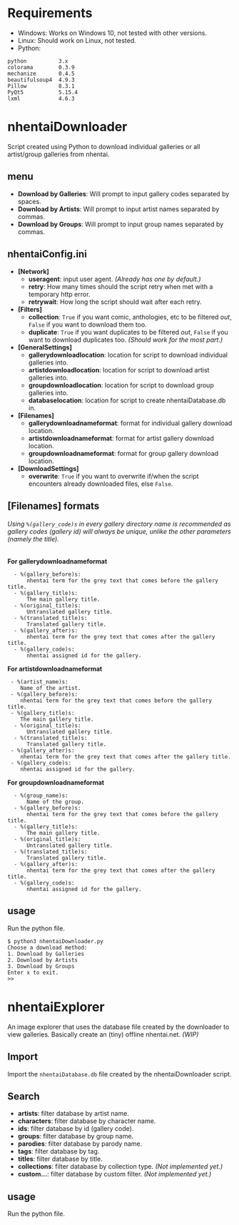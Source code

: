 # Requirements
- Windows: Works on Windows 10, not tested with other versions.  
- Linux: Should work on Linux, not tested.
- Python:
```
python          3.x  
colorama        0.3.9  
mechanize       0.4.5  
beautifulsoup4  4.9.3  
Pillow          8.3.1  
PyQt5           5.15.4  
lxml            4.6.3  
```

# nhentaiDownloader  
Script created using Python to download individual galleries or all artist/group galleries from nhentai.
## menu
- **Download by Galleries**: Will prompt to input gallery codes separated by spaces.
- **Download by Artists**: Will prompt to input artist names separated by commas.
- **Download by Groups**: Will prompt to input group names separated by commas.
## nhentaiConfig.ini
 - **[Network]**
    - **useragent**: input user agent. _(Already has one by default.)_
    - **retry**: How many times should the script retry when met with a temporary http error.
    - **retrywait**: How long the script should wait after each retry.
  - **[Filters]**
    - **collection**: `True` if you want comic, anthologies, etc to be filtered _out_, `False` if you want to download them too.
    - **duplicate**: `True` if you want duplicates to be filtered _out_, `False` if you want to download duplicates too. _(Should work for the most part.)_
  - **[GeneralSettings]**
    - **gallerydownloadlocation**: location for script to download individual galleries into.
    - **artistdownloadlocation**: location for script to download artist galleries into.
    - **groupdownloadlocation**: location for script to download group galleries into.
    - **databaselocation**: location for script to create nhentaiDatabase.db in.
  - **[Filenames]**
    - **gallerydownloadnameformat**: format for individual gallery download location.
    - **artistdownloadnameformat**: format for artist gallery download location.
    - **groupdownloadnameformat**: format for group gallery download location.
  - **[DownloadSettings]**
    - **overwrite**: `True` if you want to overwrite if/when the script encounters already downloaded files, else `False`.

## [Filenames] formats
  ###### Using `%(gallery_code)s` in every gallery directory name is recommended as gallery codes (gallery id) will always be unique, unlike the other parameters (namely the title).
  **For gallerydownloadnameformat**
  ```
    - %(gallery_before)s:
        nhentai term for the grey text that comes before the gallery title.
    - %(gallery_title)s:
        The main gallery title.
    - %(original_title)s:
        Untranslated gallery title.
    - %(translated_title)s:
        Translated gallery title.
    - %(gallery_after)s:
        nhentai term for the grey text that comes after the gallery title.
    - %(gallery_code)s:
        nhentai assigned id for the gallery.
  ```
  **For artistdownloadnameformat**
  ```
   - %(artist_name)s:
      Name of the artist.
   - %(gallery_before)s:
      nhentai term for the grey text that comes before the gallery title.
   - %(gallery_title)s:
      The main gallery title.
    - %(original_title)s:
        Untranslated gallery title.
    - %(translated_title)s:
        Translated gallery title.
   - %(gallery_after)s:
      nhentai term for the grey text that comes after the gallery title.
   - %(gallery_code)s:
      nhentai assigned id for the gallery.
  ```
  **For groupdownloadnameformat**
  ```
    - %(group_name)s:
        Name of the group.
    - %(gallery_before)s:
        nhentai term for the grey text that comes before the gallery title.
    - %(gallery_title)s:
        The main gallery title.
    - %(original_title)s:
        Untranslated gallery title.
    - %(translated_title)s:
        Translated gallery title.
    - %(gallery_after)s:
        nhentai term for the grey text that comes after the gallery title.
    - %(gallery_code)s:
        nhentai assigned id for the gallery.
  ```
## usage
Run the python file.
```
$ python3 nhentaiDownloader.py
Choose a download method:  
1. Download by Galleries
2. Download by Artists
3. Download by Groups
Enter x to exit.
>>
```
# nhentaiExplorer  
An image explorer that uses the database file created by the downloader to view galleries. Basically create an (tiny) offline nhentai.net. _(WIP)_
## Import
Import the `nhentaiDatabase.db` file created by the nhentaiDownloader script.
## Search
- **artists**: filter database by artist name.
- **characters**: filter database by character name.
- **ids**: filter database by id (gallery code).
- **groups**: filter database by group name.
- **parodies**: filter database by parody name.
- **tags**: filter database by tag.
- **titles**: filter database by title.
- **collections**: filter database by collection type. _(Not implemented yet.)_
- **custom...**: filter database by custom filter. _(Not implemented yet.)_

## usage
Run the python file.
